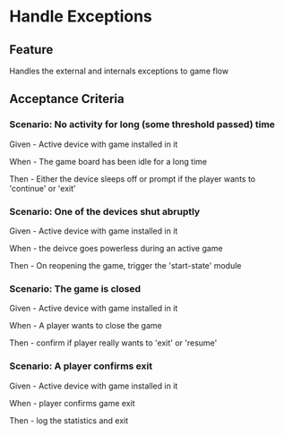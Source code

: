 # Handle Exceptions

## Feature

  Handles the external and internals exceptions to game flow
  
## Acceptance Criteria
  
### Scenario: No activity for long (some threshold passed) time
  
  Given - Active device with game installed in it
  
  When - The game board has been idle for a long time
  
  Then - Either the device sleeps off or
  prompt if the player wants to 'continue' or 'exit'
  
### Scenario: One of the devices shut abruptly

  Given - Active device with game installed in it
  
  When - the deivce goes powerless during an active game
  
  Then - On reopening the game, trigger the 'start-state' module
  
### Scenario: The game is closed

  Given - Active device with game installed in it
  
  When - A player wants to close the game
  
  Then - confirm if player really wants to 'exit' or 'resume'
  
### Scenario: A player confirms exit

  Given - Active device with game installed in it
  
  When - player confirms game exit
  
  Then - log the statistics and exit
